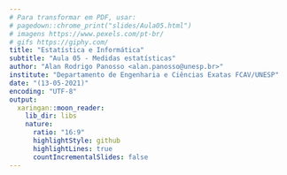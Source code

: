 ```yaml
---
# Para transformar em PDF, usar: 
# pagedown::chrome_print("slides/Aula05.html")
# imagens https://www.pexels.com/pt-br/
# gifs https://giphy.com/
title: "Estatística e Informática"
subtitle: "Aula 05 - Medidas estatísticas"
author: "Alan Rodrigo Panosso <alan.panosso@unesp.br>"
institute: "Departamento de Engenharia e Ciências Exatas FCAV/UNESP"
date: "(13-05-2021)"
encoding: "UTF-8"
output:
  xaringan::moon_reader:
    lib_dir: libs
    nature:
      ratio: "16:9"
      highlightStyle: github
      highlightLines: true
      countIncrementalSlides: false
---
```

